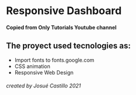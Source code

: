# Responsive Dashboard
#### Copied from Only Tutorials Youtube channel

## The proyect used tecnologies as:
- Import fonts to fonts.google.com
- CSS animation
- Responsive Web Design

###### created by Josué Castillo 2021